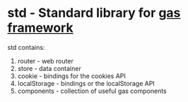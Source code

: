 # std - Standard library for [gas framework](https://github.com/gascore/gas)

std contains:

1. router - web router
2. store - data container
3. cookie - bindings for the cookies API
4. localStorage - bindings or the localStorage API
5. components - collection of useful gas components 


